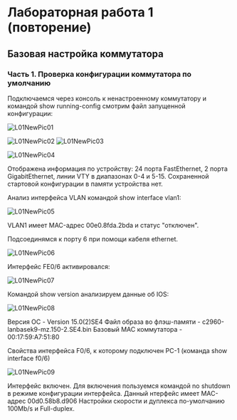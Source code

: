 # Лабораторная работа 1 (повторение) 
## Базовая настройка коммутатора
### Часть 1. Проверка конфигурации коммутатора по умолчанию

Подключаемся через консоль к ненастроенному коммутатору и командой show running-config смотрим файл запущенной конфигурации:

![L01NewPic01](https://user-images.githubusercontent.com/89464074/155875467-6e1bfc33-29a7-40ae-a20c-c8006e14c955.png)

![L01NewPic02](https://user-images.githubusercontent.com/89464074/155875753-9af0a21e-91dd-4e9f-851b-6ca653b9a14d.png) ![L01NewPic03](https://user-images.githubusercontent.com/89464074/155875781-7eacdc31-2dce-4399-a601-010e9f91dd4a.png)

![L01NewPic04](https://user-images.githubusercontent.com/89464074/155876040-6d0532da-90db-4299-aa68-0a3298ce8b76.png)

Отображена информация по устройству: 24 порта FastEthernet, 2 порта GigabitEthernet, линии VTY в диапазонах 0-4 и 5-15.
Сохраненной стартовой конфигурации в памяти устройства нет.

Анализ интерфейса VLAN командой show interface vlan1:

![L01NewPic05](https://user-images.githubusercontent.com/89464074/155876888-1cec7478-5e91-4f14-8f8a-785b77451da9.png)

VLAN1 имеет MAC-адрес 00e0.8fda.2bda и статус "отключен".

Подсоединямся к порту 6 при помощи кабеля ethernet.

![L01NewPic06](https://user-images.githubusercontent.com/89464074/155877018-c1419189-6693-46b2-8d51-cccee7aae852.png) 

Интерфейс FE0/6 активировался:

![L01NewPic07](https://user-images.githubusercontent.com/89464074/155877051-680fa6eb-9d85-4ebf-9929-6bce40199d1e.png)

Командой show version анализируем данные об IOS:

![L01NewPic08](https://user-images.githubusercontent.com/89464074/155877215-5985c512-be48-4633-bf3d-b20bfd9b7c16.png)

Версия ОС - Version 15.0(2)SE4
Файл образа во флэш-памяти - c2960-lanbasek9-mz.150-2.SE4.bin
Базовый MAC коммутатора - 00:17:59:A7:51:80

Свойства интерфейса F0/6, к которому подключен PC-1 (команда show interface f0/6)

![L01NewPic09](https://user-images.githubusercontent.com/89464074/155877445-36eb0099-dd07-4e61-8bbf-cf1614bee023.png)

Интерфейс включен.
Для включения пользуемся командой no shutdown в режиме конфигурации интерфейса.
Данный нтерфейс имеет MAC-адрес 00d0.58b8.d906
Настройки скорости и дуплекса по-умолчанию 100Mb/s и Full-duplex.












